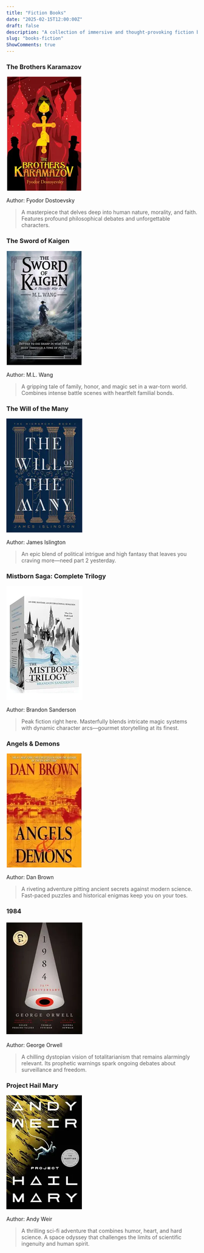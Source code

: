 ```yaml
---
title: "Fiction Books"
date: "2025-02-15T12:00:00Z"
draft: false
description: "A collection of immersive and thought-provoking fiction books spanning various genres."
slug: "books-fiction"
ShowComments: true
---
```

<div class="book-container">

### <span class="book-subtitle">The Brothers Karamazov</span>
<div class="book-cover">
  <img src="/assets/brotherskaramazov.webp" alt="The Brothers Karamazov Cover" width="200" height="300">
</div>
<p class="author">Author: Fyodor Dostoevsky</p>
<blockquote class="review">
A masterpiece that delves deep into human nature, morality, and faith. Features profound philosophical debates and unforgettable characters.
</blockquote>

### <span class="book-subtitle">The Sword of Kaigen</span>
<div class="book-cover">
  <img src="/assets/swordofkaigen.webp" alt="The Sword of Kaigen Cover" width="200" height="300">
</div>
<p class="author">Author: M.L. Wang</p>
<blockquote class="review">
A gripping tale of family, honor, and magic set in a war-torn world. Combines intense battle scenes with heartfelt familial bonds.
</blockquote>

### <span class="book-subtitle">The Will of the Many</span>
<div class="book-cover">
  <img src="/assets/thewillofthemany.webp" alt="The Will of the Many Cover" width="200" height="300">
</div>
<p class="author">Author: James Islington</p>
<blockquote class="review">
An epic blend of political intrigue and high fantasy that leaves you craving more—need part 2 yesterday.
</blockquote>

### <span class="book-subtitle">Mistborn Saga: Complete Trilogy</span>
<div class="book-cover">
  <img src="/assets/mistborn.webp" alt="Mistborn Saga Cover" width="200" height="300">
</div>
<p class="author">Author: Brandon Sanderson</p>
<blockquote class="review">
Peak fiction right here. Masterfully blends intricate magic systems with dynamic character arcs—gourmet storytelling at its finest.
</blockquote>

### <span class="book-subtitle">Angels & Demons</span>
<div class="book-cover">
  <img src="/assets/angelsdemon.webp" alt="Angels & Demons Cover" width="200" height="300">
</div>
<p class="author">Author: Dan Brown</p>
<blockquote class="review">
A riveting adventure pitting ancient secrets against modern science. Fast-paced puzzles and historical enigmas keep you on your toes.
</blockquote>

### <span class="book-subtitle">1984</span>
<div class="book-cover">
  <img src="/assets/1984.webp" alt="1984 Cover" width="200" height="300">
</div>
<p class="author">Author: George Orwell</p>
<blockquote class="review">
A chilling dystopian vision of totalitarianism that remains alarmingly relevant. Its prophetic warnings spark ongoing debates about surveillance and freedom.
</blockquote>

### <span class="book-subtitle">Project Hail Mary</span>
<div class="book-cover">
  <img src="/assets/hailmary.webp" alt="Project Hail Mary Cover" width="200" height="300">
</div>
<p class="author">Author: Andy Weir</p>
<blockquote class="review">
A thrilling sci-fi adventure that combines humor, heart, and hard science. A space odyssey that challenges the limits of scientific ingenuity and human spirit.
</blockquote>

</div>
